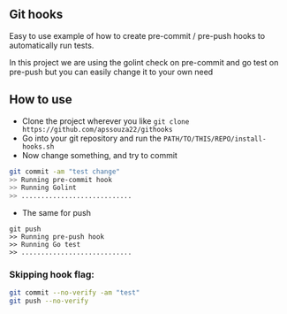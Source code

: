 
## Git hooks
Easy to use example of how to create pre-commit / pre-push hooks to automatically run tests.

In this project we are using the golint check on pre-commit and go test on pre-push but you can easily change it to your own need

## How to use
- Clone the project wherever you like `git clone https://github.com/apssouza22/githooks`
- Go into your git repository and run the `PATH/TO/THIS/REPO/install-hooks.sh`
- Now change something, and try to commit
``` bash
git commit -am "test change"
>> Running pre-commit hook
>> Running Golint
>> ............................
```
- The same for push 
```
git push
>> Running pre-push hook
>> Running Go test
>> ............................
```

### Skipping hook flag:

``` bash
git commit --no-verify -am "test"
git push --no-verify
```
